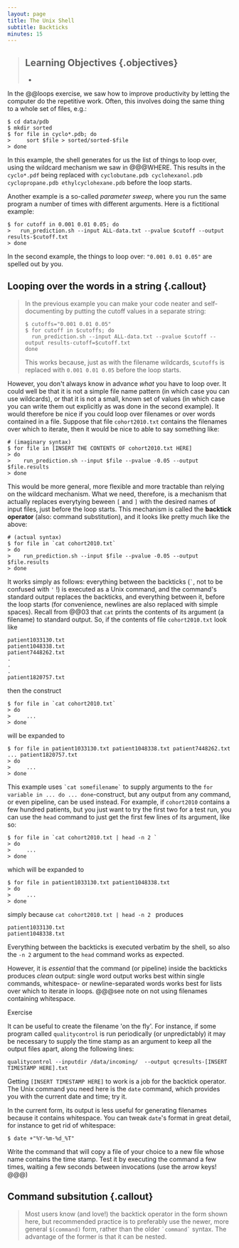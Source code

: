 ```yaml
---
layout: page
title: The Unix Shell
subtitle: Backticks
minutes: 15
---
```

> ## Learning Objectives {.objectives}
>
> * 


In the @@loops exercise, we saw how to improve productivity by letting the computer do the repetitive work.
Often, this involves doing the same thing to a whole set of files, e.g.:

~~~{.bash}
$ cd data/pdb
$ mkdir sorted
$ for file in cyclo*.pdb; do
>     sort $file > sorted/sorted-$file
> done
~~~

In this example, the shell generates for us the list of things to loop
over, using the wildcard mechanism we saw in @@@WHERE. This results in the
`cyclo*.pdf` being replaced with `cyclobutane.pdb cyclohexanol.pdb
cyclopropane.pdb ethylcyclohexane.pdb` before the loop starts.

Another example is a so-called *parameter sweep*, where you run the same program a number of times
with different arguments. Here is a fictitional example:

~~~{.bash}
$ for cutoff in 0.001 0.01 0.05; do
>   run_prediction.sh --input ALL-data.txt --pvalue $cutoff --output results-$cutoff.txt
> done
~~~

In the second example, the things to loop over: `"0.001 0.01 0.05"` are spelled out by you.

## Looping over the words in a string {.callout}
>
> In the previous example you can make your code neater and self-documenting by putting the cutoff values
> in a separate string:
> ~~~
> $ cutoffs="0.001 0.01 0.05"
> $ for cutoff in $cutoffs; do
>   run_prediction.sh --input ALL-data.txt --pvalue $cutoff --output results-cutoff=$cutoff.txt
> done
> ~~~
> This works because, just as with the filename wildcards, `$cutoffs` is replaced with `0.001 0.01 0.05` 
> before the loop starts. 

However, you don't always know in advance *what* you have to loop
over. It could well be that it is not a simple file name pattern (in
which case you can use wildcards), or that it is not a small, known set
of values (in which case you can write them out explicitly as was done
in the second example).  It would therefore be nice if you could loop
over filenames or over words contained in a file. Suppose that file
`cohort2010.txt` contains the filenames over which to iterate, then it
would be nice to able to say something like:

~~~
# (imaginary syntax)
$ for file in [INSERT THE CONTENTS OF cohort2010.txt HERE]
> do
>    run_prediction.sh --input $file --pvalue -0.05 --output $file.results
> done
~~~

This would be more general, more flexible and more tractable than
relying on the wildcard mechanism. What we need, therefore, is a
mechanism that actually replaces everytying beween `[` and `]` with the
desired names of input files, just before the loop starts.  This
mechanism is called the **backtick operator** (also: command substitution), and it looks like pretty
much like the above:

~~~ {.bash}
# (actual syntax)
$ for file in `cat cohort2010.txt`
> do
>    run_prediction.sh --input $file --pvalue -0.05 --output $file.results
> done
~~~

It works simply as follows: everything between the backticks (`` ` ``, not
to be confused with `'` !) is executed as a Unix command, and the
command's standard output replaces the backticks, and everything between
it, before the loop starts (for convenience, newlines are also replaced
with simple spaces).  Recall from @@03 that `cat` prints the contents of
its argument (a filename) to standard output. So, if the contents of
file `cohort2010.txt`  look like 

~~~
patient1033130.txt 
patient1048338.txt 
patient7448262.txt 
.
.
.
patient1820757.txt
~~~

then the construct

~~~
$ for file in `cat cohort2010.txt`
> do
>     ...
> done
~~~

will be expanded to 

~~~
$ for file in patient1033130.txt patient1048338.txt patient7448262.txt ... patient1820757.txt
> do
>     ...
> done
~~~

This example uses `` `cat somefilename` `` to supply arguments to the `for
variable in ... do ... done`-construct, but any output from any command,
or even pipeline, can be used instead. For example, if `cohort2010` contains a few hundred
patients, but you just want to try the first two for a test run, you can use the `head` command
to just get the first few lines of its argument, like so:

~~~ {.bash}
$ for file in `cat cohort2010.txt | head -n 2 `
> do
>     ...
> done
~~~

which will be expanded to

~~~ {.bash}
$ for file in patient1033130.txt patient1048338.txt
> do
>     ...
> done
~~~

simply because `cat cohort2010.txt | head -n 2 ` produces

~~~ {.output}
patient1033130.txt 
patient1048338.txt
~~~

Everything between the backticks is executed verbatim by the shell, so
also the `-n 2` argument to the `head` command works as expected.

However, it is *essential* that the command (or pipeline) inside the
backticks produces *clean* output: single word output works best within
single commands, whitespace- or newline-separated words works best for
lists over which to iterate in loops. @@@see note on not using filenames
containing whitespace.

Exercise

It can be useful to create the filename 'on the fly'. For instance, if
some program called `qualitycontrol` is run periodically (or
unpredictably) it may be necessary to supply the time stamp as an
argument to keep all the output files apart, along the following lines:

~~~
qualitycontrol --inputdir /data/incoming/  --output qcresults-[INSERT TIMESTAMP HERE].txt
~~~

Getting `[INSERT TIMESTAMP HERE]` to work is a job for the backtick
operator. The Unix command you need here is the `date` command, which provides you
with the current date and time; try it. 

In the current form, its output is less useful for generating filenames
because it contains whitespace.  You can tweak `date`'s format in great
detail, for instance to get rid of whitespace:

~~~
$ date +"%Y-%m-%d_%T"
~~~

Write the command that will copy a file of your choice to a new file
whose name contains the time stamp. Test it by executing the command a
few times, waiting a few seconds between invocations (use the arrow
keys! @@@)

## Command subsitution {.callout}
> Most users know (and love!) the backtick operator in the form shown
> here, but recommended practice is to preferably use the newer, more
> general `$(command)` form, rather than the older `` `command` ``
> syntax.  The advantage of the former is that it can be nested.
